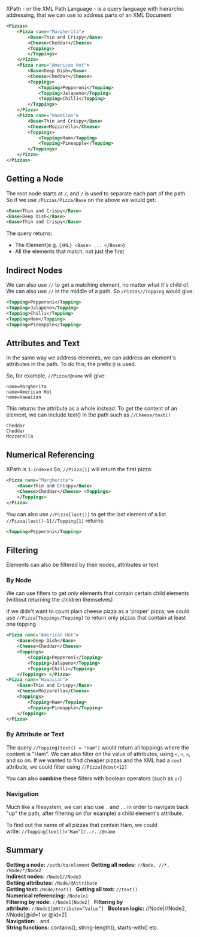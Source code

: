 XPath - or the XML Path Language - is a query language with hierarchic addressing, that we can use to address parts of an XML Document

```XML
<Pizzas>
    <Pizza name="Margherita">
        <Base>Thin and Crispy</Base>
        <Cheese>Cheddar</Cheese>
        <Toppings>
        </Toppings>
    </Pizza>
    <Pizza name="American Hot">
        <Base>Deep Dish</Base>
        <Cheese>Cheddar</Cheese>
        <Toppings>
            <Topping>Pepperoni</Topping>
            <Topping>Jalapeno</Topping>
            <Topping>Chilli</Topping>
        </Toppings>
    </Pizza>
    <Pizza name="Hawaiian">
        <Base>Thin and Crispy</Base>
        <Cheese>Mozzarella</Cheese>
        <Toppings>
            <Topping>Ham</Topping>
            <Topping>Pineapple</Topping>
        </Toppings>
    </Pizza>
</Pizzas>
```
## Getting a Node
The root node starts at `/`, and `/` is used to separate each part of the path\
So if we use `/Pizzas/Pizza/Base` on the above we would get:
```XML
<Base>Thin and Crispy</Base>
<Base>Deep Dish</Base>
<Base>Thin and Crispy</Base>
```
The query returns:
- The Element(e.g. `{XML} <Base> ... </Base>`)
- All the elements that match. not just the first
## Indirect Nodes
We can also use `//` to get a matching element, no matter what it's child of.
We can also use `//` in the middle of a path. So `/Pizzas//Topping` would give:
```XML
<Topping>Pepperoni</Topping>
<Topping>Jalapeno</Topping>
<Topping>Chilli</Topping>
<Topping>Ham</Topping>
<Topping>Pineapple</Topping>
```

## Attributes and Text
In the same way we address elements, we can address an element's attributes in the path.
To do this, the prefix `@` is used.

So, for example, `//Pizza/@name` will give:
```
name=Margherita
name=American Hot
name=Hawaiian
```
This returns the attribute as a whole instead. To get the content of an element, we can include text() in the path such as `//Cheese/text()`
```
Cheddar
Cheddar
Mozzarella
```
## Numerical Referencing
XPath is `1-indexed`
So, `//Pizza[1]` will return the first pizza:
```XML
<Pizza name="Margherita"> 
	<Base>Thin and Crispy</Base> 
	<Cheese>Cheddar</Cheese> <Toppings> 
	</Toppings> 
</Pizza>
```

You can also use `//Pizza[last()]` to get the last element of a list
`//Pizza[last()-1]//Topping[1]` returns:
```XML
<Topping>Pepperoni</Topping>
```

## Filtering
Elements can also be filtered by their nodes, attributes or text
### By Node
We can use filters to get only elements that contain certain child elements (without returning the children themselves)

If we didn't want to count plain cheese pizza as a 'proper' pizza, we could use `//Pizza[Toppings/Topping]` to return only pizzas that contain at least one topping
```XML
<Pizza name="American Hot"> 
	<Base>Deep Dish</Base> 
	<Cheese>Cheddar</Cheese> 
	<Toppings> 
		<Topping>Pepperoni</Topping> 
		<Topping>Jalapeno</Topping> 
		<Topping>Chilli</Topping> 
	</Toppings> </Pizza> 
<Pizza name="Hawaiian"> 
	<Base>Thin and Crispy</Base> 
	<Cheese>Mozzarella</Cheese> 
	<Toppings> 
		<Topping>Ham</Topping> 
		<Topping>Pineapple</Topping> 
	</Toppings> 
</Pizza>
```

### By Attribute or Text
The query `//Topping[text() = "Ham"]` would return all toppings where the content is "Ham".
We can also filter on the value of attributes, using `<`, `>`, `=`, and so on. If we wanted to find cheaper pizzas and the XML had a `cost` attribute, we could filter using `//Pizza[@cost<12]`

You can also **combine** these filters with boolean operators (such as `or`)

### Navigation
Much like a filesystem, we can also use `.` and `..` in order to navigate back "up" the path, after filtering on (for example) a child element's attribute.

To find out the name of all pizzas that contain Ham, we could write: `//Topping[text()="Ham"]/../../@name`

## Summary
**Getting a node:** `/path/to/element`
**Getting all nodes:** `//Node, //*, /Node/*/Node2`  
**Indirect nodes:** `/Node1//Node3`  
**Getting attributes:** `/Node/@Attribute`  
**Getting text:** `/Node/text() ` 
**Getting all text:** `//text()`  
**Numerical referencing:** `/Node[n]`  
**Filtering by node:** `//Node1[Node2] ` 
**Filtering by attribute:** `//Node1[@Attribute=“Value”] ` 
**Boolean logic:** //Node|//Node2, //Node[@id=1 or @id=2]  
**Navigation:** . and ..  
**String functions:** contains(), string-length(), starts-with() etc.